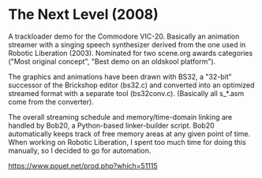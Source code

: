 # The Next Level (2008)

A trackloader demo for the Commodore VIC-20. Basically an animation streamer
with a singing speech synthesizer derived from the one used in Robotic
Liberation (2003). Nominated for two scene.org awards categories ("Most
original concept", "Best demo on an oldskool platform").

The graphics and animations have been drawn with BS32, a "32-bit" successor
of the Brickshop editor (bs32.c) and converted into an optimized streamed
format with a separate tool (bs32conv.c). (Basically all s_*.asm come from
the converter).

The overall streaming schedule and memory/time-domain linking are handled by
Bob20, a Python-based linker-builder script. Bob20 automatically keeps track
of free memory areas at any given point of time. When working on Robotic
Liberation, I spent too much time for doing this manually, so I decided to
go for automation.

https://www.pouet.net/prod.php?which=51115
